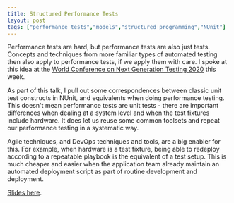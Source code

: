 ```yaml
---
title: Structured Performance Tests
layout: post
tags: ["performance tests","models","structured programming","NUnit"]
---
```

 
Performance tests are hard, but performance tests are also just tests. Concepts and techniques from more familiar types of automated testing then also apply to performance tests, if we apply them with care. I spoke at this idea at the [World Conference on Next Generation Testing 2020](https://www.unicomlearning.com/2020/WCNGT_2020/) this week.

As part of this talk, I pull out some correspondences between classic unit test constructs in NUnit, and equivalents when doing performance testing. This doesn't mean performance tests are unit tests - there are important differences when dealing at a system level and when the test fixtures include hardware. It does let us reuse some common toolsets and repeat our performance testing in a systematic way.

Agile techniques, and DevOps techniques and tools, are a big enabler for this. For example, when hardware is a test fixture, being able to redeploy according to a repeatable playbook is the equivalent of a test setup. This is much cheaper and easier when the application team already maintain an automated deployment script as part of routine development and deployment.

[Slides here](/assets/structured_performance_tests_20201015.pdf).

